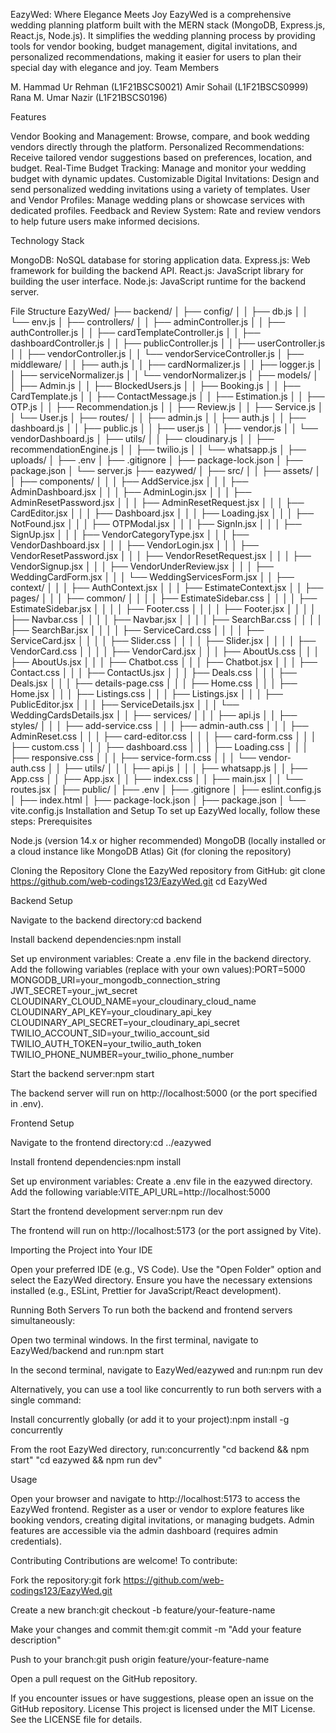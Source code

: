 EazyWed: Where Elegance Meets Joy
EazyWed is a comprehensive wedding planning platform built with the MERN stack (MongoDB, Express.js, React.js, Node.js). It simplifies the wedding planning process by providing tools for vendor booking, budget management, digital invitations, and personalized recommendations, making it easier for users to plan their special day with elegance and joy.
Team Members

M. Hammad Ur Rehman (L1F21BSCS0021)
Amir Sohail (L1F21BSCS0999)
Rana M. Umar Nazir (L1F21BSCS0196)

Features

Vendor Booking and Management: Browse, compare, and book wedding vendors directly through the platform.
Personalized Recommendations: Receive tailored vendor suggestions based on preferences, location, and budget.
Real-Time Budget Tracking: Manage and monitor your wedding budget with dynamic updates.
Customizable Digital Invitations: Design and send personalized wedding invitations using a variety of templates.
User and Vendor Profiles: Manage wedding plans or showcase services with dedicated profiles.
Feedback and Review System: Rate and review vendors to help future users make informed decisions.

Technology Stack

MongoDB: NoSQL database for storing application data.
Express.js: Web framework for building the backend API.
React.js: JavaScript library for building the user interface.
Node.js: JavaScript runtime for the backend server.

File Structure
EazyWed/
├── backend/
│   ├── config/
│   │   ├── db.js
│   │   └── env.js
│   ├── controllers/
│   │   ├── adminController.js
│   │   ├── authController.js
│   │   ├── cardTemplateController.js
│   │   ├── dashboardController.js
│   │   ├── publicController.js
│   │   ├── userController.js
│   │   ├── vendorController.js
│   │   └── vendorServiceController.js
│   ├── middleware/
│   │   ├── auth.js
│   │   ├── cardNormalizer.js
│   │   ├── logger.js
│   │   ├── serviceNormalizer.js
│   │   └── vendorNormalizer.js
│   ├── models/
│   │   ├── Admin.js
│   │   ├── BlockedUsers.js
│   │   ├── Booking.js
│   │   ├── CardTemplate.js
│   │   ├── ContactMessage.js
│   │   ├── Estimation.js
│   │   ├── OTP.js
│   │   ├── Recommendation.js
│   │   ├── Review.js
│   │   ├── Service.js
│   │   └── User.js
│   ├── routes/
│   │   ├── admin.js
│   │   ├── auth.js
│   │   ├── dashboard.js
│   │   ├── public.js
│   │   ├── user.js
│   │   ├── vendor.js
│   │   └── vendorDashboard.js
│   ├── utils/
│   │   ├── cloudinary.js
│   │   ├── recommendationEngine.js
│   │   ├── twilio.js
│   │   └── whatsapp.js
│   ├── uploads/
│   ├── .env
│   ├── .gitignore
│   ├── package-lock.json
│   ├── package.json
│   └── server.js
├── eazywed/
│   ├── src/
│   │   ├── assets/
│   │   ├── components/
│   │   │   ├── AddService.jsx
│   │   │   ├── AdminDashboard.jsx
│   │   │   ├── AdminLogin.jsx
│   │   │   ├── AdminResetPassword.jsx
│   │   │   ├── AdminResetRequest.jsx
│   │   │   ├── CardEditor.jsx
│   │   │   ├── Dashboard.jsx
│   │   │   ├── Loading.jsx
│   │   │   ├── NotFound.jsx
│   │   │   ├── OTPModal.jsx
│   │   │   ├── SignIn.jsx
│   │   │   ├── SignUp.jsx
│   │   │   ├── VendorCategoryType.jsx
│   │   │   ├── VendorDashboard.jsx
│   │   │   ├── VendorLogin.jsx
│   │   │   ├── VendorResetPassword.jsx
│   │   │   ├── VendorResetRequest.jsx
│   │   │   ├── VendorSignup.jsx
│   │   │   ├── VendorUnderReview.jsx
│   │   │   ├── WeddingCardForm.jsx
│   │   │   └── WeddingServicesForm.jsx
│   │   ├── context/
│   │   │   ├── AuthContext.jsx
│   │   │   ├── EstimateContext.jsx
│   │   ├── pages/
│   │   │   ├── common/
│   │   │   │   ├── EstimateSidebar.css
│   │   │   │   ├── EstimateSidebar.jsx
│   │   │   │   ├── Footer.css
│   │   │   │   ├── Footer.jsx
│   │   │   │   ├── Navbar.css
│   │   │   │   ├── Navbar.jsx
│   │   │   │   ├── SearchBar.css
│   │   │   │   ├── SearchBar.jsx
│   │   │   │   ├── ServiceCard.css
│   │   │   │   ├── ServiceCard.jsx
│   │   │   │   ├── Slider.css
│   │   │   │   ├── Slider.jsx
│   │   │   │   ├── VendorCard.css
│   │   │   │   ├── VendorCard.jsx
│   │   │   ├── AboutUs.css
│   │   │   ├── AboutUs.jsx
│   │   │   ├── Chatbot.css
│   │   │   ├── Chatbot.jsx
│   │   │   ├── Contact.css
│   │   │   ├── ContactUs.jsx
│   │   │   ├── Deals.css
│   │   │   ├── Deals.jsx
│   │   │   ├── details-page.css
│   │   │   ├── Home.css
│   │   │   ├── Home.jsx
│   │   │   ├── Listings.css
│   │   │   ├── Listings.jsx
│   │   │   ├── PublicEditor.jsx
│   │   │   ├── ServiceDetails.jsx
│   │   │   └── WeddingCardsDetails.jsx
│   │   ├── services/
│   │   │   ├── api.js
│   │   ├── styles/
│   │   │   ├── add-service.css
│   │   │   ├── admin-auth.css
│   │   │   ├── AdminReset.css
│   │   │   ├── card-editor.css
│   │   │   ├── card-form.css
│   │   │   ├── custom.css
│   │   │   ├── dashboard.css
│   │   │   ├── Loading.css
│   │   │   ├── responsive.css
│   │   │   ├── service-form.css
│   │   │   └── vendor-auth.css
│   │   ├── utils/
│   │   │   ├── api.js
│   │   │   ├── whatsapp.js
│   │   ├── App.css
│   │   ├── App.jsx
│   │   ├── index.css
│   │   ├── main.jsx
│   │   └── routes.jsx
│   ├── public/
│   ├── .env
│   ├── .gitignore
│   ├── eslint.config.js
│   ├── index.html
│   ├── package-lock.json
│   ├── package.json
│   └── vite.config.js
Installation and Setup
To set up EazyWed locally, follow these steps:
Prerequisites

Node.js (version 14.x or higher recommended)
MongoDB (locally installed or a cloud instance like MongoDB Atlas)
Git (for cloning the repository)

Cloning the Repository
Clone the EazyWed repository from GitHub:
git clone https://github.com/web-codings123/EazyWed.git
cd EazyWed

Backend Setup

Navigate to the backend directory:cd backend


Install backend dependencies:npm install


Set up environment variables:
Create a .env file in the backend directory.
Add the following variables (replace with your own values):PORT=5000
MONGODB_URI=your_mongodb_connection_string
JWT_SECRET=your_jwt_secret
CLOUDINARY_CLOUD_NAME=your_cloudinary_cloud_name
CLOUDINARY_API_KEY=your_cloudinary_api_key
CLOUDINARY_API_SECRET=your_cloudinary_api_secret
TWILIO_ACCOUNT_SID=your_twilio_account_sid
TWILIO_AUTH_TOKEN=your_twilio_auth_token
TWILIO_PHONE_NUMBER=your_twilio_phone_number




Start the backend server:npm start

The backend server will run on http://localhost:5000 (or the port specified in .env).

Frontend Setup

Navigate to the frontend directory:cd ../eazywed


Install frontend dependencies:npm install


Set up environment variables:
Create a .env file in the eazywed directory.
Add the following variable:VITE_API_URL=http://localhost:5000




Start the frontend development server:npm run dev

The frontend will run on http://localhost:5173 (or the port assigned by Vite).

Importing the Project into Your IDE

Open your preferred IDE (e.g., VS Code).
Use the "Open Folder" option and select the EazyWed directory.
Ensure you have the necessary extensions installed (e.g., ESLint, Prettier for JavaScript/React development).

Running Both Servers
To run both the backend and frontend servers simultaneously:

Open two terminal windows.
In the first terminal, navigate to EazyWed/backend and run:npm start


In the second terminal, navigate to EazyWed/eazywed and run:npm run dev



Alternatively, you can use a tool like concurrently to run both servers with a single command:

Install concurrently globally (or add it to your project):npm install -g concurrently


From the root EazyWed directory, run:concurrently "cd backend && npm start" "cd eazywed && npm run dev"



Usage

Open your browser and navigate to http://localhost:5173 to access the EazyWed frontend.
Register as a user or vendor to explore features like booking vendors, creating digital invitations, or managing budgets.
Admin features are accessible via the admin dashboard (requires admin credentials).

Contributing
Contributions are welcome! To contribute:

Fork the repository:git fork https://github.com/web-codings123/EazyWed.git


Create a new branch:git checkout -b feature/your-feature-name


Make your changes and commit them:git commit -m "Add your feature description"


Push to your branch:git push origin feature/your-feature-name


Open a pull request on the GitHub repository.

If you encounter issues or have suggestions, please open an issue on the GitHub repository.
License
This project is licensed under the MIT License. See the LICENSE file for details.
